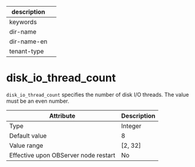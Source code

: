 |description||
|---|---|
|keywords||
|dir-name||
|dir-name-en||
|tenant-type||

# disk_io_thread_count


`disk_io_thread_count` specifies the number of disk I/O threads. The value must be an even number.


| **Attribute** | **Description** |
|------------------|-----------|
| Type | Integer |
| Default value | 8 |
| Value range | \[2, 32\] |
| Effective upon OBServer node restart | No |


